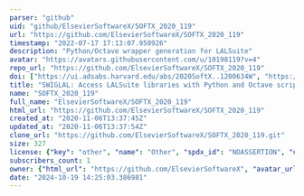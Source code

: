 ```yaml
---
parser: "github"
uid: "github/ElsevierSoftwareX/SOFTX_2020_119"
url: "https://github.com/ElsevierSoftwareX/SOFTX_2020_119"
timestamp: "2022-07-17 17:13:07.950926"
description: "Python/Octave wrapper generation for LALSuite"
avatar: "https://avatars.githubusercontent.com/u/10198119?v=4"
repo_url: "https://github.com/ElsevierSoftwareX/SOFTX_2020_119"
doi: ["https://ui.adsabs.harvard.edu/abs/2020SoftX..1200634W", "https://ui.adsabs.harvard.edu/abs/2020ascl.soft12022W/abstract"]
title: "SWIGLAL: Access LALSuite libraries with Python and Octave scripts"
name: "SOFTX_2020_119"
full_name: "ElsevierSoftwareX/SOFTX_2020_119"
html_url: "https://github.com/ElsevierSoftwareX/SOFTX_2020_119"
created_at: "2020-11-06T13:37:45Z"
updated_at: "2020-11-06T13:37:54Z"
clone_url: "https://github.com/ElsevierSoftwareX/SOFTX_2020_119.git"
size: 327
license: {"key": "other", "name": "Other", "spdx_id": "NOASSERTION", "url": null, "node_id": "MDc6TGljZW5zZTA="}
subscribers_count: 1
owner: {"html_url": "https://github.com/ElsevierSoftwareX", "avatar_url": "https://avatars.githubusercontent.com/u/10198119?v=4", "login": "ElsevierSoftwareX", "type": "Organization"}
date: "2024-10-19 14:25:03.386981"
---
```


